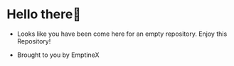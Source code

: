 # Hello there🤚
- Looks like you have been come here for an empty repository. Enjoy this Repository!


- Brought to you by EmptineX
